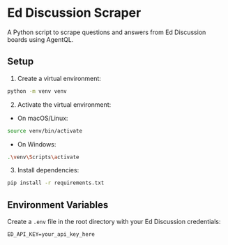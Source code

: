# Ed Discussion Scraper

A Python script to scrape questions and answers from Ed Discussion boards using AgentQL.

## Setup

1. Create a virtual environment:
```bash
python -m venv venv
```

2. Activate the virtual environment:
- On macOS/Linux:
```bash
source venv/bin/activate
```
- On Windows:
```bash
.\venv\Scripts\activate
```

3. Install dependencies:
```bash
pip install -r requirements.txt
```

## Environment Variables

Create a `.env` file in the root directory with your Ed Discussion credentials:
```
ED_API_KEY=your_api_key_here
``` 